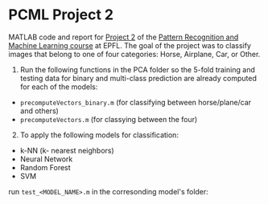 # PCML Project 2
MATLAB code and report for [Project 2](http://icapeople.epfl.ch/mekhan/pcml15/project-2/objectDetection.html) of the [Pattern Recognition and Machine Learning course](http://icapeople.epfl.ch/mekhan/pcml15.html) at EPFL. The goal of the project was to classify images that belong to one of four categories: Horse, Airplane, Car, or Other.

1) Run the following functions in the PCA folder so the 5-fold training and testing data for binary and multi-class prediction are already computed for each of the models:

* `precomputeVectors_binary.m`  (for classifying between horse/plane/car and others)
* `precomputeVectors.m`         (for classying between the four)

2) To apply the following models for classification:

* k-NN (k- nearest neighbors)
* Neural Network
* Random Forest
* SVM

run `test_<MODEL_NAME>.m` in the corresonding model's folder:


